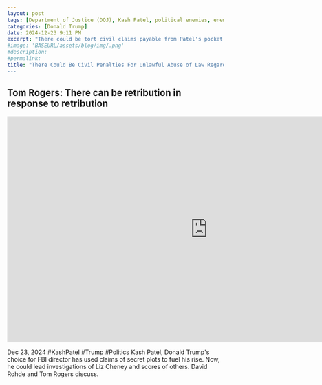 ```yaml
---
layout: post
tags: [Department of Justice (DOJ), Kash Patel, political enemies, enemies within, MSNBC, politics]
categories: [Donald Trump]
date: 2024-12-23 9:11 PM
excerpt: "There could be tort civil claims payable from Patel's pocket for illegal abuse of the law that targets Trump's political enemies. However, Musk may pay for court fines if Trump's administration pursues unlawful harassments"
#image: 'BASEURL/assets/blog/img/.png'
#description:
#permalink:
title: "There Could Be Civil Penalties For Unlawful Abuse of Law Regarding Trump's Retribution of Political Enemies and 'Enemies Within'c
---
```



## Tom Rogers: There can be retribution in response to retribution

<iframe width="932" height="524" src="https://www.youtube.com/embed/XsweD20w7zA" title="Tom Rogers: There can be retribution in response to retribution" frameborder="0" allow="accelerometer; autoplay; clipboard-write; encrypted-media; gyroscope; picture-in-picture; web-share" referrerpolicy="strict-origin-when-cross-origin" allowfullscreen></iframe>

Dec 23, 2024  #KashPatel #Trump #Politics
Kash Patel, Donald Trump's choice for FBI director has used claims of secret plots to fuel his rise. Now, he could lead investigations of Liz Cheney and scores of others. David Rohde and Tom Rogers discuss.

